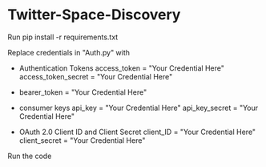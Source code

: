 # Twitter-Space-Discovery

Run pip install -r requirements.txt

Replace credentials in "Auth.py" with 

  - Authentication Tokens
  access_token = "Your Credential Here"
  access_token_secret = "Your Credential Here"

  - bearer_token = "Your Credential Here"

  - consumer keys
  api_key = "Your Credential Here"
  api_key_secret = "Your Credential Here"

  - OAuth 2.0 Client ID and Client Secret
  client_ID = "Your Credential Here"
  client_secret = "Your Credential Here"
  
Run the code
